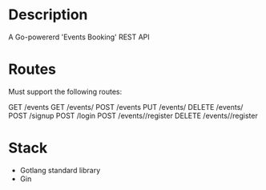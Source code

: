 # Description

A Go-powererd 'Events Booking' REST API

# Routes

Must support the following routes:

GET         /events
GET         /events/<id>
POST        /events
PUT         /events/<id>
DELETE      /events/<id>
POST        /signup
POST        /login
POST        /events/<id>/register
DELETE      /events/<id>/register

# Stack

- Gotlang standard library
- Gin

